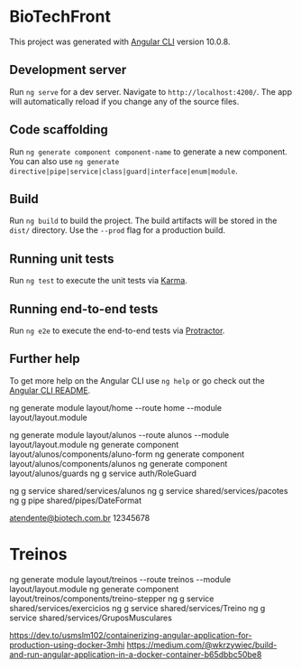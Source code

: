 # BioTechFront

This project was generated with [Angular CLI](https://github.com/angular/angular-cli) version 10.0.8.

## Development server

Run `ng serve` for a dev server. Navigate to `http://localhost:4200/`. The app will automatically reload if you change any of the source files.

## Code scaffolding

Run `ng generate component component-name` to generate a new component. You can also use `ng generate directive|pipe|service|class|guard|interface|enum|module`.

## Build

Run `ng build` to build the project. The build artifacts will be stored in the `dist/` directory. Use the `--prod` flag for a production build.

## Running unit tests

Run `ng test` to execute the unit tests via [Karma](https://karma-runner.github.io).

## Running end-to-end tests

Run `ng e2e` to execute the end-to-end tests via [Protractor](http://www.protractortest.org/).

## Further help

To get more help on the Angular CLI use `ng help` or go check out the [Angular CLI README](https://github.com/angular/angular-cli/blob/master/README.md).

ng generate module layout/home --route home --module layout/layout.module

ng generate module layout/alunos --route alunos --module layout/layout.module
ng generate component layout/alunos/components/aluno-form
ng generate component layout/alunos/components/alunos
ng generate component layout/alunos/guards
ng g service auth/RoleGuard

ng g service shared/services/alunos
ng g service shared/services/pacotes
ng g pipe shared/pipes/DateFormat

atendente@biotech.com.br 12345678

# Treinos

ng generate module layout/treinos --route treinos --module layout/layout.module
ng generate component layout/treinos/components/treino-stepper
ng g service shared/services/exercicios
ng g service shared/services/Treino
ng g service shared/services/GruposMusculares

<https://dev.to/usmslm102/containerizing-angular-application-for-production-using-docker-3mhi>
<https://medium.com/@wkrzywiec/build-and-run-angular-application-in-a-docker-container-b65dbbc50be8>
